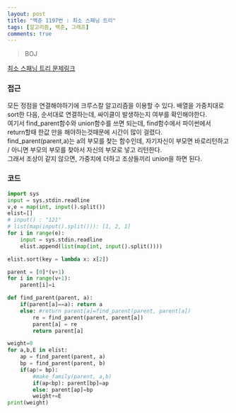 ```yaml
---
layout: post
title: "백준 1197번 : 최소 스패닝 트리"
tags: [알고리즘, 백준, 그래프]
comments: true
---
```


> BOJ  

[최소 스패닝 트리 문제링크](https://www.acmicpc.net/problem/1197)  

### 접근  
모든 정점을 연결해야하기에 크루스칼 알고리즘을 이용할 수 있다. 배열을 가중치대로 sort한 다음, 순서대로 연결하는데, 싸이클이 발생하는지 여부를 확인해야한다.  
여기서 find_parent함수와 union함수를 쓰면 되는데, find함수에서 파이썬에서 return할때 한값 만을 해야하는것때문에 시간이 많이 걸렸다.  
find_parent(parent,a)는 a의 부모를 찾는 함수인데, 자기자신이 부모면 바로리턴하고 / 아니면 부모의 부모를 찾아서 자신의 부모로 넣고 리턴한다.  
그래서 조상이 같지 않으면, 가중치에 더하고 조상들끼리 union을 하면 된다.  


### 코드  
```python
import sys
input = sys.stdin.readline
v,e = map(int, input().split())
elist=[]
# input() : "121"
# list(map(input().split())): [1, 2, 1]
for i in range(e):
    input = sys.stdin.readline
    elist.append(list(map(int, input().split())))

elist.sort(key = lambda x: x[2])

parent = [0]*(v+1)
for i in range(v+1):
    parent[i]=i

def find_parent(parent, a):
    if(parent[a]==a): return a 
    else: #return parent[a]=find_parent(parent, parent[a])
        re = find_parent(parent, parent[a])
        parent[a] = re
        return parent[a]

weight=0
for a,b,E in elist:
    ap = find_parent(parent, a)
    bp = find_parent(parent, b)
    if(ap!= bp):
        #make_family(parent, a,b)
        if(ap<bp): parent[bp]=ap
        else: parent[ap]=bp
        weight+=E
print(weight)
```
